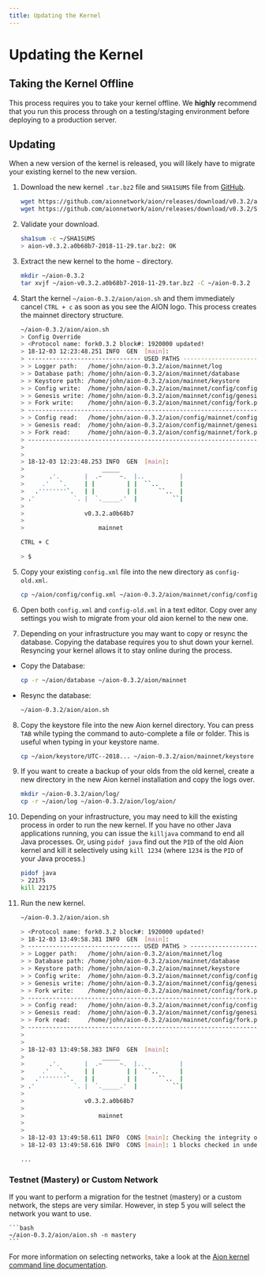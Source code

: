 ```yaml
---
title: Updating the Kernel
---
```


# Updating the Kernel

## Taking the Kernel Offline

This process requires you to take your kernel offline. We **highly** recommend that you run this process through on a testing/staging environment before deploying to a production server.

## Updating

When a new version of the kernel is released, you will likely have to migrate your existing kernel to the new version.

1. Download the new kernel `.tar.bz2` file and `SHA1SUMS` file from [GitHub](https://github.com/aionnetwork/aion/releases).

    ```bash
    wget https://github.com/aionnetwork/aion/releases/download/v0.3.2/aion-v0.3.2.a0b68b7-2018-11-29.tar.bz2 -P ~/
    wget https://github.com/aionnetwork/aion/releases/download/v0.3.2/SHA1SUMS -P ~/
    ```

2. Validate your download.

    ```bash
    sha1sum -c ~/SHA1SUMS
    > aion-v0.3.2.a0b68b7-2018-11-29.tar.bz2: OK
    ```

4. Extract the new kernel to the home `~` directory.

    ```bash
    mkdir ~/aion-0.3.2
    tar xvjf ~/aion-v0.3.2.a0b68b7-2018-11-29.tar.bz2 -C ~/aion-0.3.2
    ```

5. Start the kernel `~/aion-0.3.2/aion/aion.sh` and them immediately cancel `CTRL + c` as soon as you see the AION logo. This process creates the mainnet directory structure.

    ```bash
    ~/aion-0.3.2/aion/aion.sh
    > Config Override
    > <Protocol name: fork0.3.2 block#: 1920000 updated!
    > 18-12-03 12:23:48.251 INFO  GEN  [main]: 
    > -------------------------------- USED PATHS --------------------------------
    > > Logger path:   /home/john/aion-0.3.2/aion/mainnet/log
    > > Database path: /home/john/aion-0.3.2/aion/mainnet/database
    > > Keystore path: /home/john/aion-0.3.2/aion/mainnet/keystore
    > > Config write:  /home/john/aion-0.3.2/aion/mainnet/config/config.xml
    > > Genesis write: /home/john/aion-0.3.2/aion/mainnet/config/genesis.json
    > > Fork write:    /home/john/aion-0.3.2/aion/mainnet/config/fork.properties
    > ----------------------------------------------------------------------------
    > > Config read:   /home/john/aion-0.3.2/aion/config/mainnet/config.xml
    > > Genesis read:  /home/john/aion-0.3.2/aion/config/mainnet/genesis.json
    > > Fork read:     /home/john/aion-0.3.2/aion/config/mainnet/fork.properties
    > ----------------------------------------------------------------------------
    >
    >
    > 18-12-03 12:23:48.253 INFO  GEN  [main]:
    >                      _____
    >       .'.       |  .~     ~.  |..          |
    >     .'   `.     | |         | |  ``..      |
    >   .''''''''`.   | |         | |      ``..  |
    > .'           `. |  `._____.'  |          ``|
    >
    >                 v0.3.2.a0b68b7
    >
    >                     mainnet

    CTRL + C

    > $
    ```

5. Copy your existing `config.xml` file into the new directory as `config-old.xml`.

    ```bash
    cp ~/aion/config/config.xml ~/aion-0.3.2/aion/mainnet/config/config-old.xml
    ```

6. Open both `config.xml` and `config-old.xml` in a text editor. Copy over any settings you wish to migrate from your old aion kernel to the new one.

7. Depending on your infrastructure you may want to copy or resync the database. Copying the database requires you to shut down your kernel. Resyncing your kernel allows it to stay online during the process.

  - Copy the Database:

    ```bash
    cp -r ~/aion/database ~/aion-0.3.2/aion/mainnet
    ```

  - Resync the database:

    ```bash
    ~/aion-0.3.2/aion/aion.sh
    ```

8. Copy the keystore file into the new Aion kernel directory. You can press `TAB` while typing the command to auto-complete a file or folder. This is useful when typing in your keystore name.

    ```bash
    cp ~/aion/keystore/UTC--2018... ~/aion-0.3.2/aion/mainnet/keystore
    ```

9. If you want to create a backup of your olds from the old kernel, create a new directory in the new Aion kernel installation and copy the logs over.

    ```bash
    mkdir ~/aion-0.3.2/aion/log/
    cp -r ~/aion/log ~/aion-0.3.2/aion/log/aion/
    ```

10. Depending on your infrastructure, you may need to kill the existing process in order to run the new kernel. If you have no other Java applications running, you can issue the `killjava` command to end all Java processes. Or, using `pidof java` find out the `PID` of the old Aion kernel and kill it selectively using `kill 1234` (where `1234` is the `PID` of your Java process.)

    ```bash
    pidof java
    > 22175
    kill 22175
    ```

11. Run the new kernel.

    ```bash
    ~/aion-0.3.2/aion/aion.sh

    > <Protocol name: fork0.3.2 block#: 1920000 updated!
    > 18-12-03 13:49:58.381 INFO  GEN  [main]:
    > -------------------------------- USED PATHS > --------------------------------
    > > Logger path:   /home/john/aion-0.3.2/aion/mainnet/log
    > > Database path: /home/john/aion-0.3.2/aion/mainnet/database
    > > Keystore path: /home/john/aion-0.3.2/aion/mainnet/keystore
    > > Config write:  /home/john/aion-0.3.2/aion/mainnet/config/config.xml
    > > Genesis write: /home/john/aion-0.3.2/aion/mainnet/config/genesis.json
    > > Fork write:    /home/john/aion-0.3.2/aion/mainnet/config/fork.properties
    > -------------------------------------------------------------------------> ---
    > > Config read:   /home/john/aion-0.3.2/aion/mainnet/config/config.xml
    > > Genesis read:  /home/john/aion-0.3.2/aion/mainnet/config/genesis.json
    > > Fork read:     /home/john/aion-0.3.2/aion/mainnet/config/fork.properties
    > -------------------------------------------------------------------------> ---
    >
    >
    > 18-12-03 13:49:58.383 INFO  GEN  [main]:
    >                      _____
    >       .'.       |  .~     ~.  |..          |
    >     .'   `.     | |         | |  ``..      |
    >   .''''''''`.   | |         | |      ``..  |
    > .'           `. |  `._____.'  |          ``|
    >
    >                 v0.3.2.a0b68b7
    >
    >                     mainnet
    >
    >
    > 18-12-03 13:49:58.611 INFO  CONS [main]: Checking the integrity of the > total difficulty information...
    > 18-12-03 13:49:58.616 INFO  CONS [main]: 1 blocks checked in under 1 sec.

    ...
    ```

### Testnet (Mastery) or Custom Network

If you want to perform a migration for the testnet (mastery) or a custom network, the steps are very similar. However, in step 5 you will select the network you want to use.

    ```bash
    ~/aion-0.3.2/aion/aion.sh -n mastery
    ```

For more information on selecting networks, take a look at the [Aion kernel command line documentation](/kernel/management/command-line).
